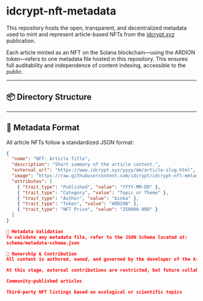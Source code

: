 # idcrypt-nft-metadata

This repository hosts the open, transparent, and decentralized metadata used to mint and represent article-based NFTs from the [idcrypt.xyz](https://www.idcrypt.xyz) publication.

Each article minted as an NFT on the Solana blockchain—using the ARDION token—refers to one metadata file hosted in this repository. This ensures full auditability and independence of content indexing, accessible to the public.

---

## 📦 Directory Structure

---

## 📄 Metadata Format

All article NFTs follow a standardized JSON format:

```json
{
  "name": "NFT: Article Title",
  "description": "Short summary of the article content.",
  "external_url": "https://www.idcrypt.xyz/yyyy/mm/article-slug.html",
  "image": "https://raw.githubusercontent.com/idcrypt/idcrypt-nft-metadata/main/covers/xxxx.jpg",
  "attributes": [
    { "trait_type": "Published", "value": "YYYY-MM-DD" },
    { "trait_type": "Category", "value": "Topic or Theme" },
    { "trait_type": "Author", "value": "binka" },
    { "trait_type": "Token", "value": "ARDION" },
    { "trait_type": "NFT Price", "value": "250000 ARD" }
  ]
}

🧪 Metadata Validation
To validate any metadata file, refer to the JSON Schema located at:
schema/metadata-schema.json

👤 Ownership & Contribution
All content is authored, owned, and governed by the developer of the Ardion token and ecosystem (@binka).

At this stage, external contributions are restricted, but future collaboration will be opened for:

Community-published articles

Third-party NFT listings based on ecological or scientific topics
